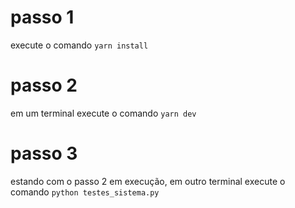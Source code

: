 # passo 1
execute o comando ```yarn install```

# passo 2
em um terminal execute o comando ```yarn dev```

# passo 3
estando com o passo 2 em execução, em outro terminal execute o comando ```python testes_sistema.py```
